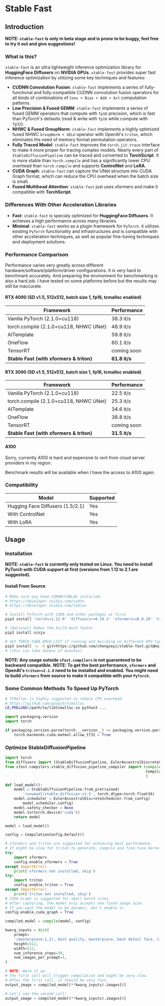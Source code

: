# Stable Fast

## Introduction

__NOTE: `stable-fast` is only in beta stage and is prone to be buggy, feel free to try it out and give suggestions!__

### What is this?

`stable-fast` is an ultra lightweight inference optimization library for __HuggingFace Diffusers__ on __NVIDIA GPUs__.
`stable-fast` provides super fast inference optimization by utilizing some key techniques and features:

- __CUDNN Convolution Fusion__: `stable-fast` implements a series of fully-functional and fully-compatible CUDNN convolution fusion operators for all kinds of combinations of `Conv + Bias + Add + Act` computation patterns.
- __Low Precision & Fused GEMM__: `stable-fast` implements a series of fused GEMM operators that compute with `fp16` precision, which is fast than PyTorch's defaults (read & write with `fp16` while compute with `fp32`).
- __NHWC & Fused GroupNorm__: `stable-fast` implements a highly optimized fused NHWC `GroupNorm + GELU` operator with OpenAI's `triton`, which eliminates the need of memory format permutation operators.
- __Fully Traced Model__: `stable-fast` improves the `torch.jit.trace` interface to make it more proper for tracing complex models. Nearly every part of `StableDiffusionPipeline` can be traced and converted to __TorchScript__. It is more stable than `torch.compile` and has a significantly lower CPU overhead than `torch.compile` and supports __ControlNet__ and __LoRA__.
- __CUDA Graph__: `stable-fast` can capture the UNet structure into CUDA Graph format, which can reduce the CPU overhead when the batch size is small.
- __Fused Multihead Attention__: `stable-fast` just uses xformers and make it compatible with __TorchScript__.

### Differences With Other Acceleration Libraries

- __Fast__: `stable-fast` is specialy optimized for __HuggingFace Diffusers__. It achieves a high performance across many libraries.
- __Minimal__: `stable-fast` works as a plugin framework for `PyTorch`. it utilizes existing `PyTorch` functionality and infrastructures and is compatible with other acceleration techniques, as well as popular fine-tuning techniques and deployment solutions.

### Performance Comparison

Performance varies very greatly across different hardware/software/platform/driver configurations.
It is very hard to benchmark accurately. And preparing the environment for benchmarking is also a hard job.
I have tested on some platforms before but the results may still be inaccurate.

#### RTX 4090 (SD v1.5, 512x512, batch size 1, fp16, tcmalloc enabled)

| Framework                                | Performance   |
| ---------------------------------------- | ------------- |
| Vanilla PyTorch (2.1.0+cu118)            | 38.3 it/s     |
| torch.compile (2.1.0+cu118, NHWC UNet)   | 48.9 it/s     |
| AITemplate                               | 59.8 it/s     |
| OneFlow                                  | 60.1 it/s     |
| TensorRT                                 | coming soon   |
| __Stable Fast (with xformers & triton)__ | __61.8 it/s__ |

#### RTX 3090 (SD v1.5, 512x512, batch size 1, fp16, tcmalloc enabled)

| Framework                                | Performance   |
| ---------------------------------------- | ------------- |
| Vanilla PyTorch (2.1.0+cu118)            | 22.5 it/s     |
| torch.compile (2.1.0+cu118, NHWC UNet)   | 25.3 it/s     |
| AITemplate                               | 34.6 it/s     |
| OneFlow                                  | 38.8 it/s     |
| TensorRT                                 | coming soon   |
| __Stable Fast (with xformers & triton)__ | __31.5 it/s__ |

#### A100

Sorry, currently A100 is hard and expensive to rent from cloud server providers in my region.

Benchmark results will be available when I have the access to A100 again.

### Compatibility

| Model                                | Supported |
| ------------------------------------ | --------- |
| Hugging Face Diffusers (1.5/2.1)     | Yes       |
| With ControlNet                      | Yes       |
| With LoRA                            | Yes       |

## Usage

### Installation

__NOTE: `stable-fast` is currently only tested on Linux. You need to install PyTorch with CUDA support at first (versions from 1.12 to 2.1 are suggested).__

#### Install From Source

```bash
# Make sure you have CUDNN/CUBLAS installed.
# https://developer.nvidia.com/cudnn
# https://developer.nvidia.com/cublas

# Install PyTorch with CUDA and other packages at first
pip3 install 'torch>=1.12.0' 'diffusers>=0.19.3' 'xformers>=0.0.20' 'triton>=2.1.0'

# (Optional) Makes the build much faster
pip3 install ninja

# Set TORCH_CUDA_ARCH_LIST if running and building on different GPU types
pip3 install -v -U git+https://github.com/chengzeyi/stable-fast.git@main#egg=stable-fast
# (this can take dozens of minutes)
```

__NOTE: Any usage outside `sfast.compilers` is not guaranteed to be backward compatible.__
__NOTE: To get the best performance, `xformers` and OpenAI's `triton>=2.1.0` need to be installed and enabled. You might need to build `xformers` from source to make it compatible with your `PyTorch`.__

### Some Common Methods To Speed Up PyTorch

```bash
# TCMalloc is highly suggested to reduce CPU overhead
# https://github.com/google/tcmalloc
LD_PRELOAD=/path/to/libtcmalloc.so python3 ...
```

```python
import packaging.version
import torch

if packaging.version.parse(torch.__version__) >= packaging.version.parse('1.12.0'):
    torch.backends.cuda.matmul.allow_tf32 = True
```

### Optimize StableDiffusionPipeline

```python
import torch
from diffusers import (StableDiffusionPipeline, EulerAncestralDiscreteScheduler)
from sfast.compilers.stable_diffusion_pipeline_compiler import (compile,
                                                                CompilationConfig
                                                                )

def load_model():
    model = StableDiffusionPipeline.from_pretrained(
        'runwayml/stable-diffusion-v1-5', torch_dtype=torch.float16)
    model.scheduler = EulerAncestralDiscreteScheduler.from_config(
        model.scheduler.config)
    model.safety_checker = None
    model.to(torch.device('cuda'))
    return model

model = load_model()

config = CompilationConfig.Default()

# xformers and triton are suggested for achieving best performance.
# It might be slow for triton to generate, compile and fine-tune kernels.
try:
    import xformers
    config.enable_xformers = True
except ImportError:
    print('xformers not installed, skip')
try:
    import triton
    config.enable_triton = True
except ImportError:
    print('triton not installed, skip')
# CUDA Graph is suggested for small batch sizes.
# After capturing, the model only accepts one fixed image size.
# If you want the model to be dynamic, don't enable it.
config.enable_cuda_graph = True

compiled_model = compile(model, config)

kwarg_inputs = dict(
    prompt=
    '(masterpiece:1,2), best quality, masterpiece, best detail face, lineart, monochrome, a beautiful girl',
    height=512,
    width=512,
    num_inference_steps=30,
    num_images_per_prompt=1,
)

# NOTE: Warm it up.
# The first call will trigger compilation and might be very slow.
# After the first call, it should be very fast.
output_image = compiled_model(**kwarg_inputs).images[0]

# Let's see the second call!
output_image = compiled_model(**kwarg_inputs).images[0]
```
